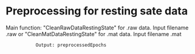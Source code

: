 # Preprocessing for resting sate data
Main function: "CleanRawDataRestingState" for .raw data. Input filename .raw
                or
               "CleanMatDataRestingState" for .mat data. Input filename .mat
               
               Output: preprocessedEpochs
               
